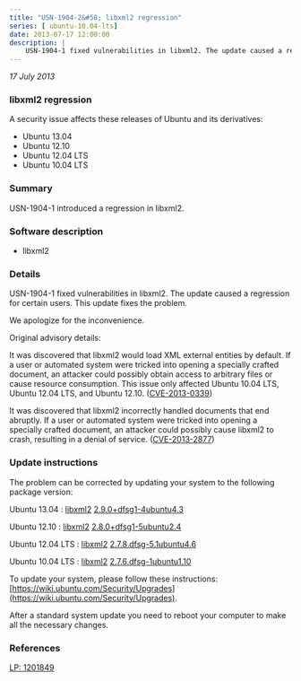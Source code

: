 ```yaml
---
title: "USN-1904-2&#58; libxml2 regression"
series: [ ubuntu-10.04-lts]
date: 2013-07-17 12:00:00
description: |
    USN-1904-1 fixed vulnerabilities in libxml2. The update caused a regression for certain users. This update fixes the problem.
--- 
```

 
 

*17 July 2013*

### libxml2 regression

A security issue affects these releases of Ubuntu and its derivatives:

* Ubuntu 13.04
* Ubuntu 12.10
* Ubuntu 12.04 LTS
* Ubuntu 10.04 LTS

### Summary

USN-1904-1 introduced a regression in libxml2. 

### Software description

* libxml2 

### Details

USN-1904-1 fixed vulnerabilities in libxml2. The update caused a regression for certain users. This update fixes the problem.

We apologize for the inconvenience.

Original advisory details:

 It was discovered that libxml2 would load XML external entities by default. If a user or automated system were tricked into opening a specially crafted document, an attacker could possibly obtain access to arbitrary files or cause resource consumption. This issue only affected Ubuntu 10.04 LTS, Ubuntu 12.04 LTS, and Ubuntu 12.10. ([CVE-2013-0339](http://people.ubuntu.com/~ubuntu-security/cve/CVE-2013-0339))

 It was discovered that libxml2 incorrectly handled documents that end abruptly. If a user or automated system were tricked into opening a specially crafted document, an attacker could possibly cause libxml2 to crash, resulting in a denial of service. ([CVE-2013-2877](http://people.ubuntu.com/~ubuntu-security/cve/CVE-2013-2877)) 

### Update instructions

The problem can be corrected by updating your system to the following package version:

Ubuntu 13.04
 : [libxml2](https://launchpad.net/ubuntu/+source/libxml2) <span> [2.9.0+dfsg1-4ubuntu4.3](https://launchpad.net/ubuntu/+source/libxml2/2.9.0+dfsg1-4ubuntu4.3) </span> 

Ubuntu 12.10
 : [libxml2](https://launchpad.net/ubuntu/+source/libxml2) <span> [2.8.0+dfsg1-5ubuntu2.4](https://launchpad.net/ubuntu/+source/libxml2/2.8.0+dfsg1-5ubuntu2.4) </span> 

Ubuntu 12.04 LTS
 : [libxml2](https://launchpad.net/ubuntu/+source/libxml2) <span> [2.7.8.dfsg-5.1ubuntu4.6](https://launchpad.net/ubuntu/+source/libxml2/2.7.8.dfsg-5.1ubuntu4.6) </span> 

Ubuntu 10.04 LTS
 : [libxml2](https://launchpad.net/ubuntu/+source/libxml2) <span> [2.7.6.dfsg-1ubuntu1.10](https://launchpad.net/ubuntu/+source/libxml2/2.7.6.dfsg-1ubuntu1.10) </span> 

To update your system, please follow these instructions: [https://wiki.ubuntu.com/Security/Upgrades](https://wiki.ubuntu.com/Security/Upgrades).

After a standard system update you need to reboot your computer to make all the necessary changes. 

### References

 
 [LP: 1201849](https://launchpad.net/bugs/1201849)
 

